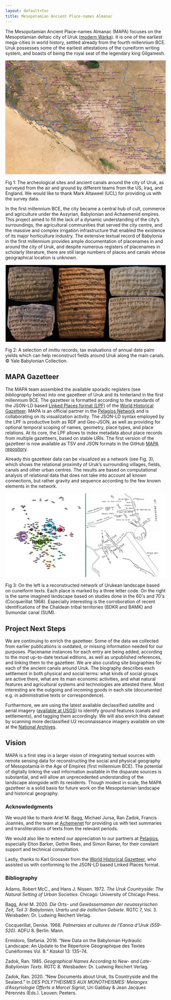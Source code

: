 ```yaml
---
layout: default+toc
title: Mesopotamian Ancient Place-names Almanac
---
```


The Mesopotamian Ancient Place-names Almanac (MAPA) focuses on the Mesopotamian deltaic city of Uruk ([modern Warka](https://pleiades.stoa.org/places/912986)). It is one of the earliest mega-cities in world history, settled already from the fourth millennium BCE. Uruk possesses some of the earliest attestations of the cuneiform writing system, and boasts of being the royal seat of the legendary king Gilgamesh.

![map of Uruk](/images/MAPA/Shay_2020_10_figure2_preview.jpeg)

<p class="fig">Fig 1: The archeological sites and ancient canals around the city of Uruk, as surveyed from the air and ground by different teams from the US, Iraq, and England. We would like to thank Mark Altaweel (UCL) for providing us with the survey data.</p>

In the first millennium BCE, the city became a central hub of cult, commerce and agriculture under the Assyrian, Babylonian and Achaemenid empires. This project aimed to fill the lack of a dynamic understanding of the city’s surroundings, the agricultural communities that served the city centre, and the massive and complex irrigation infrastructure that enabled the existence of its major horticulture industry. The extensive textual record of Babylonia in the first millennium provides ample documentation of placenames in and around the city of Uruk, and despite numerous registers of placenames in scholarly literature, there are still large numbers of places and canals whose geographical location is unknown.

![administrative texts mentioning locations around Uruk](/images/MAPA/imittu.jpg)

<p class="fig">Fig 2: A selection of <em>imittu</em> records, tax evaluations of annual date palm yields which can help reconstruct fields around Uruk along the main canals. &copy; Yale Babylonian Collection.</p>

## MAPA Gazetteer

The MAPA team assembled the available sporadic registers (see *bibliography* below) into one gazetteer of Uruk and its hinterland in the first millennium BCE. The gazetteer is formatted according to the standards of the JSON-LD based [Linked Places format (LPF)](https://github.com/LinkedPasts/linked-places/blob/master/tsv_0.3.md) of the [World Historical Gazetteer](http://whgazetteer.org/). MAPA is an official partner in the [Pelagios Network](https://pelagios.org/) and is collaborating on its visualization activity. The JSON-LD syntax employed by the LPF is productive both as RDF and Geo-JSON, as well as providing for optional temporal scoping of names, geometry, place types, and place relations. At its core, the LPF allows to index metadata about place records from multiple gazetteers, based on stable URIs. The first version of the gazetteer is now available as TSV and JSON formats in the GitHub [MAPA repository](https://github.com/DigitalPasts/MAPA).

Already this gazetteer data can be visualized as a network (see Fig. 3), which shows the relational proximity of Uruk’s surrounding villages, fields, canals and other urban centres. The results are based on computational analysis of relational data that does not take into account all known connections, but rather gravity and sequence according to the few known elements in the network.

![modern vs. previous reconstruction of the landscape based on textual data](/images/MAPA/LandscapeReconstruct.jpg)

<p class="fig">Fig 3: On the left is a reconstructed network of Urukean landscape based on cuneiform texts. Each place is marked by a three letter code. On the right is the same imagined landscape based on studies done in the 60's and 70's (Cocquerillat 1968). Especially interesting is the corroboration of recent identifications of the Chaldean tribal territories (BDKR and BAMK) and Sumundar canal (SUM).</p>

## Project Next Steps

We are continuing to enrich the gazetteer. Some of the data we collected from earlier publications is outdated, or missing information needed for our purposes. Placename instances for each entry are being added, according to the most up-to-date textual editions, as well as unpublished references, and linking them to the gazetteer. We are also curating site biographies for each of the ancient canals around Uruk. The biography describes each settlement in both physical and social terms: what kinds of social groups are active there, what are its main economic activities, and what natural features and agricultural systems and technologies are attested there. Most interesting are the outgoing and incoming goods in each site (documented e.g. in administrative texts or correspondence).

Furthermore, we are using the latest available declassified satellite and aerial imagery ([available at USGS](https://earthexplorer.usgs.gov/)) to identify ground features (canals and settlements), and tagging them accordingly. We will also enrich this dataset by scanning more declassified U2 reconnaissance imagery available on site at the [National Archives](https://www.archives.gov/).

## Vision

MAPA is a first step in a larger vision of integrating textual sources with remote sensing data for reconstructing the social and physical geography of Mesopotamia in the Age of Empires (first millennium BCE). The potential of digitally linking the vast information available in the disparate sources is substantial, and will allow an unprecedented understanding of the landscape alongside with its residents. Though modest in scale, the MAPA gazetteer is a solid basis for future work on the Mesopotamian landscape and historical geography.

### Acknowledgments

We would like to thank Ariel M. Bagg, Michael Jursa, Ran Zadok, Francis Joannès, and the team at [Achemenet](http://www.achemenet.com/) for providing us with text summaries and transliterations of texts from the relevant periods.

We would also like to extend our appreciation to our partners at [Pelagios](https://pelagios.org/), especially Elton Barker, Gethin Rees, and Simon Rainer, for their constant support and technical consultation.

Lastly, thanks to Karl Grossner from the [World Historical Gazetteer](http://whgazetteer.org/), who assisted us with conforming to the JSON-LD based Linked Places format.

### Bibliography

Adams, Robert McC., and Hans J. Nissen. 1972. *The Uruk Countryside: The Natural Setting of Urban Societies*. Chicago: University of Chicago Press.

Bagg, Ariel M. 2020. *Die Orts- und Gewässernamen der neuassyrischen Zeit, Teil 3: Babylonien, Urartu und die östlichen Gebiete*. RGTC 7, Vol. 3. Weisbaden: Dr. Ludwing Reichert Verlag.

Cocquerillat, Denise. 1968. *Palmeraies et cultures de l’Eanna d’Uruk (559-520)*. ADFU 8. Berlin: Mann.

Ermidoro, Stefania. 2016. “New Data on the Babylonian Hydraulic Landscape: An Update to the Répertoire Géographique des Textes Cunéiformes Vol. 8.” *Kaskal* 13: 135–74.

Zadok, Ran. 1985. *Geographical Names According to New- and Late-Babylonian Texts*. RGTC 8. Weisbaden: Dr. Ludwing Reichert Verlag.

Zadok, Ran. 2020. “New Documents about Uruk, Its Countryside and the Sealand.” In *DES POLYTHEISMES AUX MONOTHEISMES: Melanges d’Assyriologie Offerts a Marcel Sigrist*, Uri Gabbay & Jean Jacques Pérennés (Eds.). Leuven: Peeters.
